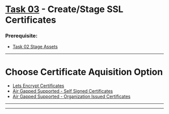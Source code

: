 # [Task 03](../tasks/certificates/) - Create/Stage SSL Certificates
### Prerequisite:
  + [Task 02 Stage Assets]     
--------------------------------------------------------------------------------
# Choose Certificate Aquisition Option
  + [Lets Encrypt Certificates]
  + [Air Gapped Supported - Self Signed Certificates]
  + [Air Gapped Supported - Organization Issued Certificates]

--------------------------------------------------------------------------------
[Lets Encrypt Certificates]:../tasks/certificates/LetsEncrypt.md    
[Air Gapped Supported - Self Signed Certificates]:../tasks/certificates/SelfSigned.md
[Air Gapped Supported - Organization Issued Certificates]:../tasks/certificates/OrganizationIssued.md

--------------------------------------------------------------------------------
[Task 01 Prerequisites]:manual/01_Prerequisites.md
[Task 02 Stage Assets]:manual/02_StageAssets.md
[Task 03 Certificates]:manual/03_Certificates.md
[Task 04 Setup AWS VPC]:manual/04_SetupVPC.md
[Task 05 Configure Route53 DNS]:manual/05_Route53DNS.md
[Task 06 Setup Target Groups]:manual/06_TargetGroups.md
[Task 07 Setup Load Balancers]:manual/07_LoadBalancers.md
[Task 08 Setup Security Groups]:manual/08_SecurityGroups.md
[Task 09 Setup IAM Roles]:manual/09_IAMRoles.md
[Task 10 Image Registry Instance]:manual/10_ImageRegistryInstance.md
[Task 11 Image Registry Mirror & Services]:manual/11_ImageRegistryServices.md
[Task 12 Build Nodes]:manual/12_BuildNodes.md
[Task 13 Deploy]:manual/13_Deploy.md
